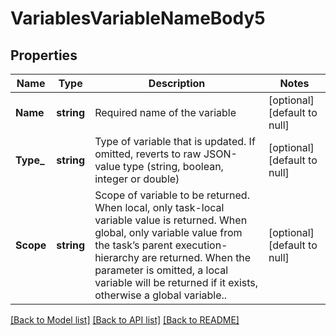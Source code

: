 # VariablesVariableNameBody5

## Properties
Name | Type | Description | Notes
------------ | ------------- | ------------- | -------------
**Name** | **string** | Required name of the variable | [optional] [default to null]
**Type_** | **string** | Type of variable that is updated. If omitted, reverts to raw JSON-value type (string, boolean, integer or double) | [optional] [default to null]
**Scope** | **string** | Scope of variable to be returned. When local, only task-local variable value is returned. When global, only variable value from the task’s parent execution-hierarchy are returned. When the parameter is omitted, a local variable will be returned if it exists, otherwise a global variable.. | [optional] [default to null]

[[Back to Model list]](../README.md#documentation-for-models) [[Back to API list]](../README.md#documentation-for-api-endpoints) [[Back to README]](../README.md)

